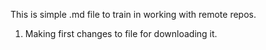This is simple .md file to train in working with remote repos.
1) Making first changes to file for downloading it.
